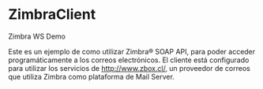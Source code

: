 # ZimbraClient
Zimbra WS Demo

Este es un ejemplo de como utilizar Zimbra® SOAP API, para poder acceder programáticamente a los correos electrónicos. El cliente está configurado para utilizar los servicios de http://www.zbox.cl/, un proveedor de correos que utiliza Zimbra como plataforma de Mail Server.

